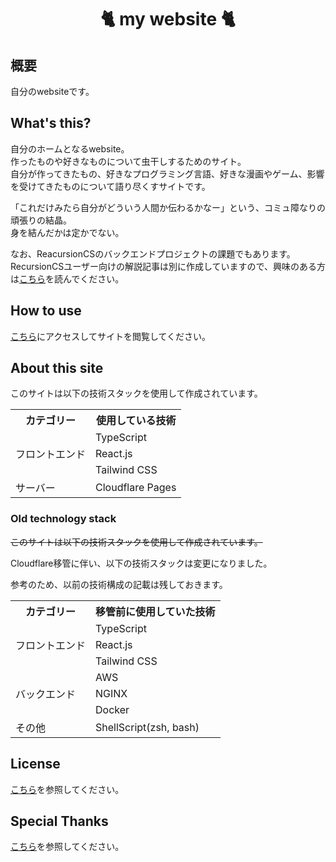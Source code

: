 <h1 align="center">🐈 my website 🐈</h1>

## 概要  

自分のwebsiteです。  

## What's this?  

自分のホームとなるwebsite。    
作ったものや好きなものについて虫干しするためのサイト。  
自分が作ってきたもの、好きなプログラミング言語、好きな漫画やゲーム、影響を受けてきたものについて語り尽くすサイトです。  

「これだけみたら自分がどういう人間か伝わるかなー」という、コミュ障なりの頑張りの結晶。  
身を結んだかは定かでない。  

なお、ReacursionCSのバックエンドプロジェクトの課題でもあります。  
RecursionCSユーザー向けの解説記事は別に作成していますので、興味のある方は[こちら](doc/README.md)を読んでください。  

## How to use  

[こちら](https://www.kip2.dev/)にアクセスしてサイトを閲覧してください。  

## About this site  

このサイトは以下の技術スタックを使用して作成されています。  

<table>
    <tr>
      <th>カテゴリー</th>
      <th>使用している技術</th>
    </tr>
    <tr>
      <td rowspan=3>フロントエンド</td>
      <td>TypeScript</td>
    </tr>
    <tr>
      <td>React.js</td>
    </tr>
    <tr>
      <td>Tailwind CSS</td>
    </tr>
    <tr>
      <td>サーバー</td>
    <td>Cloudflare Pages</td>
    </tr>
</table>


### Old technology stack

~~このサイトは以下の技術スタックを使用して作成されています。~~

Cloudflare移管に伴い、以下の技術スタックは変更になりました。  

参考のため、以前の技術構成の記載は残しておきます。  

<table>
    <tr>
      <th>カテゴリー</th>
      <th>移管前に使用していた技術</th>
    </tr>
    <tr>
      <td rowspan=3>フロントエンド</td>
      <td>TypeScript</td>
    </tr>
    <tr>
      <td>React.js</td>
    </tr>
    <tr>
      <td>Tailwind CSS</td>
    </tr>
    <tr>
      <td rowspan=3>バックエンド</td>
      <td>AWS</td>
    </tr>
    <tr>
      <td>NGINX</td>
    </tr>
    <tr>
      <td>Docker</td>
    </tr>
    <tr>
      <td>その他</td>
      <td>ShellScript(zsh, bash)</td>
    </tr>
</table>

## License  

[こちら](https://www.kip2.dev/about-site#License)を参照してください。  

## Special Thanks  

[こちら](https://www.kip2.dev/about-site#SpecialThanks)を参照してください。  
